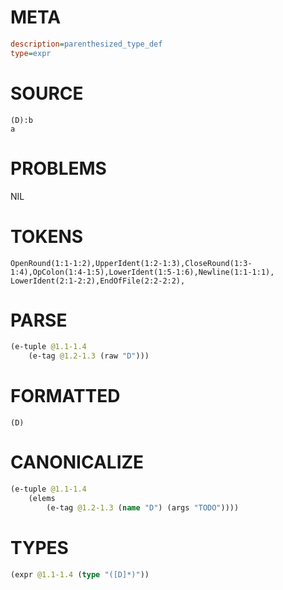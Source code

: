 # META
~~~ini
description=parenthesized_type_def
type=expr
~~~
# SOURCE
~~~roc
(D):b
a
~~~
# PROBLEMS
NIL
# TOKENS
~~~zig
OpenRound(1:1-1:2),UpperIdent(1:2-1:3),CloseRound(1:3-1:4),OpColon(1:4-1:5),LowerIdent(1:5-1:6),Newline(1:1-1:1),
LowerIdent(2:1-2:2),EndOfFile(2:2-2:2),
~~~
# PARSE
~~~clojure
(e-tuple @1.1-1.4
	(e-tag @1.2-1.3 (raw "D")))
~~~
# FORMATTED
~~~roc
(D)
~~~
# CANONICALIZE
~~~clojure
(e-tuple @1.1-1.4
	(elems
		(e-tag @1.2-1.3 (name "D") (args "TODO"))))
~~~
# TYPES
~~~clojure
(expr @1.1-1.4 (type "([D]*)"))
~~~

